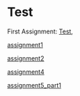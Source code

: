 # Test

First Assignment: [Test](Test.html), 

[assignment1](assignment1.html)

[assignment2](assignment2.html)

[assignment4](assignment4.html)

[assignment5_part1](assignment5_part1.html)

